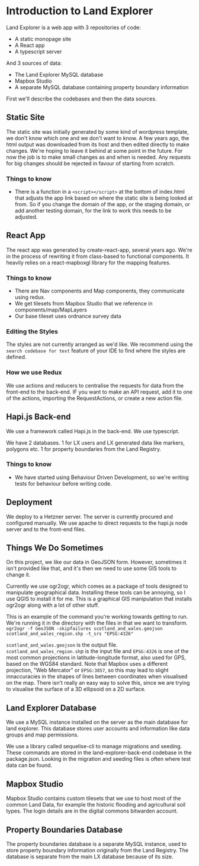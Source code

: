 # Introduction to Land Explorer

Land Explorer is a web app with 3 repositories of code:

* A static monopage site
* A React app
* A typescript server

And 3 sources of data:

* The Land Explorer MySQL database
* Mapbox Studio
* A separate MySQL database containing property boundary information

First we'll describe the codebases and then the data sources.

## Static Site

The static site was initially generated by some kind of wordpress template, we don't know which one and we don't want to know. A few years ago, the html output was downloaded from its host and then edited directly to make changes.
We're hoping to leave it behind at some point in the future. For now the job is to make small changes as and when is needed. Any requests for big changes should be rejected in favour of starting from scratch.

### Things to know

* There is a function in a `<script></script>` at the bottom of index.html that adjusts the app link based on where the static site is being looked at from. So if you change the domain of the app, or the staging domain, or add another testing domain, for the link to work this needs to be adjusted.

## React App

The react app was generated by create-react-app, several years ago. We're in the process of rewriting it from class-based to functional components. It heavily relies on a react-mapboxgl library for the mapping features.

### Things to know

* There are Nav components and Map components, they communicate using redux.
* We get tilesets from Mapbox Studio that we reference in components/map/MapLayers
* Our base tileset uses ordnance survey data

### Editing the Styles

The styles are not currently arranged as we'd like. We recommend using the `search codebase for text` feature of your IDE to find where the styles are defined.

### How we use Redux

We use actions and reducers to centralise the requests for data from the front-end to the back-end. IF you want to make an API request, add it to one of the actions, importing the RequestActions, or create a new action file.

## Hapi.js Back-end

We use a framework called Hapi.js in the back-end. We use typescript. 

We have 2 databases. 1 for LX users and LX generated data like markers, polygons etc. 1 for property boundaries from the Land Registry.

### Things to know

* We have started using Behaviour Driven Development, so we're writing tests for behaviour before writing code.

## Deployment

We deploy to a Hetzner server. The server is currently procured and configured manually. We use apache to direct requests to the hapi.js node server and to the front-end files.

## Things We Do Sometimes

On this project, we like our data in GeoJSON form. However, sometimes it isn't provided like that, and it's then we need to use some GIS tools to change it.

Currently we use ogr2ogr, which comes as a package of tools designed to manipulate geographical data. Installing these tools can be annoying, so I use QGIS to install it for me. This is a graphical GIS manipulation that installs ogr2ogr along with a lot of other stuff.

This is an example of the command you're working towards getting to run. We're running it in the directory with the files in that we want to transform.
`ogr2ogr -f GeoJSON -skipfailures scotland_and_wales.geojson scotland_and_wales_region.shp -t_srs "EPSG:4326"`

`scotland_and_wales.geojson` is the output file. `scotland_and_wales_region.sh`p is the input file and `EPSG:4326` is one of the most common projections in latitude-longitude format, also used for GPS, based on the WGS84 standard. Note that Mapbox uses a different projection, "Web Mercator" or `EPSG:3857`, so this may lead to slight innaccuracies in the shapes of lines between coordinates when visualised on the map. There isn't really an easy way to solve this, since we are trying to visualise the surface of a 3D ellipsoid on a 2D surface.

## Land Explorer Database

We use a MySQL instance installed on the server as the main database for land explorer. This database stores user accounts and information like data groups and map permissions.

We use a library called sequelise-cli to manage migrations and seeding. These commands are stored in the land-explorer-back-end codebase in the package.json. Looking in the migration and seeding files is often where test data can be found.

## Mapbox Studio

Mapbox Studio contains custom tilesets that we use to host most of the common Land Data, for example the historic flooding and agricultural soil types. The login details are in the digital commons bitwarden account.

## Property Boundaries Database

The property boundaries database is a separate MySQL instance, used to store property boundary information originally from the Land Registry. The database is separate from the main LX database because of its size.
